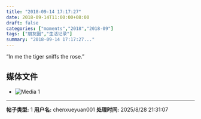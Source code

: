 ```yaml
---
title: "2018-09-14 17:17:27"
date: 2018-09-14T11:00:00+08:00
draft: false
categories: ["moments","2018","2018-09"]
tags: ["朋友圈","生活记录"]
summary: "2018-09-14 17:17:27..."
---
```


“In me the tiger sniffs the rose.”

## 媒体文件

- ![Media 1](/Moments/photos/2018-09-14/201809141717270.jpg)

---

**帖子类型:** 1
**用户名:** chenxueyuan001
**处理时间:** 2025/8/28 21:31:07